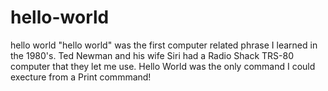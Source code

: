 # hello-world
hello world
"hello world" was the first computer related phrase I learned in the 1980's.  Ted Newman and his wife Siri had a Radio Shack TRS-80 computer that they let me use.  Hello World was the only command I could execture from a Print commmand!
